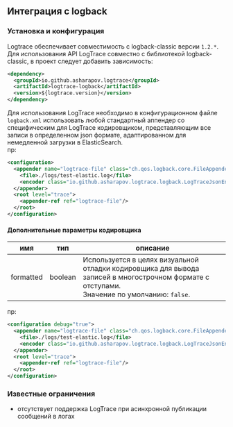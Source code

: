 ## Интеграция с logback

### Установка и конфигурация

Logtrace обеспечивает совместимость с logback-classic версии `1.2.*`.  
Для использования API LogTrace совместно с библиотекой logback-classic, в проект следует добавить зависимость: 

```xml
<dependency>
  <groupId>io.github.asharapov.logtrace</groupId>
  <artifactId>logtrace-logback</artifactId>
  <version>${logtrace.version}</version>
</dependency>
```

Для использования LogTrace необходимо в конфигурационном файле `logback.xml` использовать любой стандартный аппендер
со специфическим для LogTrace кодировщиком, представляющим все записи в определенном json формате, адаптированном
для немедленной загрузки в ElasticSearch.  
пр:
```xml
<configuration>
  <appender name="logtrace-file" class="ch.qos.logback.core.FileAppender">
    <file>./logs/test-elastic.log</file>
    <encoder class="io.github.asharapov.logtrace.logback.LogTraceJsonEncoder"/>
  </appender>
  <root level="trace">
    <appender-ref ref="logtrace-file"/>
  </root>
</configuration>
```

#### Дополнительные параметры кодировщика

| имя       | тип     | описание                               |
|-----------|---------|----------------------------------------|
| formatted | boolean | Используется в целях визуальной отладки кодировщика для вывода записей в многострочном формате с отступами.<br> Значение по умолчанию: `false`. |
 
пр:
```xml
<configuration debug="true">
  <appender name="logtrace-file" class="ch.qos.logback.core.FileAppender">
    <file>./logs/test-elastic.log</file>
    <encoder class="io.github.asharapov.logtrace.logback.LogTraceJsonEncoder" formatted="true"/>
  </appender>
  <root level="trace">
    <appender-ref ref="logtrace-file"/>
  </root>
</configuration>
```

### Известные ограничения

- отсутствует поддержка LogTrace при асинхронной публикации сообщений в логах
